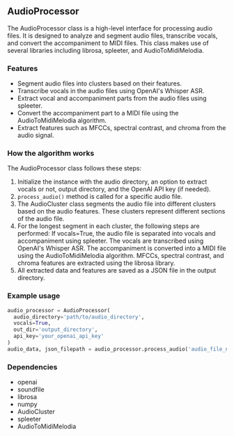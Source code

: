 ## AudioProcessor

The AudioProcessor class is a high-level interface for processing audio files. It is designed to analyze and segment audio files, transcribe vocals, and convert the accompaniment to MIDI files. This class makes use of several libraries including librosa, spleeter, and AudioToMidiMelodia.

### Features

- Segment audio files into clusters based on their features.
- Transcribe vocals in the audio files using OpenAI's Whisper ASR.
- Extract vocal and accompaniment parts from the audio files using spleeter.
- Convert the accompaniment part to a MIDI file using the AudioToMidiMelodia algorithm.
- Extract features such as MFCCs, spectral contrast, and chroma from the audio signal.

### How the algorithm works

The AudioProcessor class follows these steps:

1. Initialize the instance with the audio directory, an option to extract vocals or not, output directory, and the OpenAI API key (if needed).
2. `process_audio()` method is called for a specific audio file.
3. The AudioCluster class segments the audio file into different clusters based on the audio features. These clusters represent different sections of the audio file.
4. For the longest segment in each cluster, the following steps are performed: If vocals=True, the audio file is separated into vocals and accompaniment using spleeter. The vocals are transcribed using OpenAI's Whisper ASR. The accompaniment is converted into a MIDI file using the AudioToMidiMelodia algorithm. MFCCs, spectral contrast, and chroma features are extracted using the librosa library.
5. All extracted data and features are saved as a JSON file in the output directory.

### Example usage

```python
audio_processor = AudioProcessor(
  audio_directory='path/to/audio_directory',
  vocals=True, 
  out_dir='output_directory', 
  api_key='your_openai_api_key'
)
audio_data, json_filepath = audio_processor.process_audio('audio_file_name')
```

### Dependencies
- openai
- soundfile
- librosa
- numpy
- AudioCluster
- spleeter
- AudioToMidiMelodia
